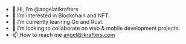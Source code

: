 - 👋 Hi, I’m @angelatikrafters
- 👀 I’m interested in Blockchain and NFT. 
- 🌱 I’m currently learning Go and Rust. 
- 💞️ I’m looking to collaborate on web & mobile development projects.
- 📫 How to reach me angel@ikrafters.com

<!---
angelatikrafters/angelatikrafters is a ✨ special ✨ repository because its `README.md` (this file) appears on your GitHub profile.
You can click the Preview link to take a look at your changes.
--->
